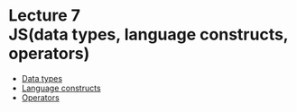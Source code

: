 <h1>
    Lecture 7<br> 
    <b>JS</b>(data types, language constructs, operators)
</h1>

<ul>
<li>
<a href="01.md">Data types</a>
</li>
<li>
<a href="02.md">Language constructs</a>
</li>
<li>
<a href="03.md">Operators</a>
</li>
</ul>
